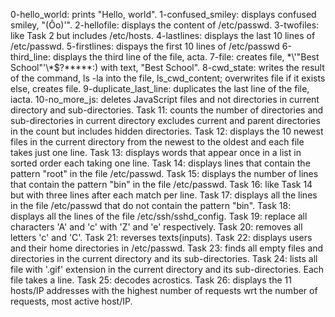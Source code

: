 0-hello_world: prints "Hello, world".
1-confused_smiley: displays confused smiley, "(Ôo)\'".
2-hellofile: displays the content of /etc/passwd.
3-twofiles: like Task 2 but includes /etc/hosts.
4-lastlines: displays the last 10 lines of /etc/passwd.
5-firstlines: dispays the first 10 lines of /etc/passwd
6-third_line: displays the third line of the file, acta.
7-file: creates file, \*\\'"Best School"\'\\*$\?\*\*\*\*\*:) with text, "Best
School".
8-cwd_state: writes the result of the command, ls -la into the file, ls_cwd_content;
overwrites file if it exists else, creates file.
9-duplicate_last_line: duplicates the last line of the file, iacta.
10-no_more_js: deletes JavaScript files and not directories in current directory 
and sub-directories.
Task 11: counts the number of directories and sub-directories in current 
directory excludes current and parent directories in the count but includes hidden
directories.
Task 12: displays the 10 newest files in the current directory from the newest to 
the oldest and each file takes just one line.
Task 13: displays words that appear once in a list in sorted order each taking one line.
Task 14: displays lines that contain the pattern "root" in the file /etc/passwd.
Task 15: displays the number of lines that contain the pattern "bin" in the file /etc/passwd.
Task 16: like Task 14 but with three lines after each match per line.
Task 17: displays all the lines in the file /etc/passwd that do not contain the pattern "bin".
Task 18: displays all the lines of the file /etc/ssh/sshd_config.
Task 19: replace all characters 'A' and 'c' with 'Z' and 'e' respectively.
Task 20: removes all letters 'c' and 'C'.
Task 21: reverses texts(inputs).
Task 22: displays users and their home directories in /etc/passwd.
Task 23: finds all empty files and directories in the current directory and its sub-directories.
Task 24: lists all file with '.gif' extension in the current directory and its
sub-directories. Each file takes a line.
Task 25: decodes acrostics.
Task 26: displays the 11 hosts/IP addresses with the highest number of requests
wrt the number of requests, most active host/IP.
